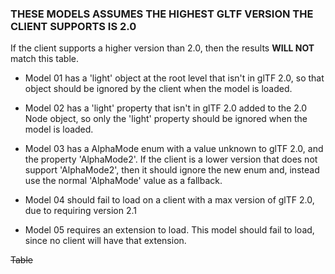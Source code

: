 ### THESE MODELS ASSUMES THE HIGHEST GLTF VERSION THE CLIENT SUPPORTS IS 2.0  
If the client supports a higher version than 2.0, then the results **WILL NOT** match this table.  

- Model 01 has a 'light' object at the root level that isn't in glTF 2.0, so that
object should be ignored by the client when the model is loaded.  

- Model 02 has a 'light' property that isn't in glTF 2.0 added to the 2.0 Node object, so
only the 'light' property should be ignored when the model is loaded.  

- Model 03 has a AlphaMode enum with a value unknown to glTF 2.0, and the property 'AlphaMode2'.
If the client is a lower version that does not support 'AlphaMode2', then it should ignore the
new enum and, instead use the normal 'AlphaMode' value as a fallback.  

- Model 04 should fail to load on a client with a max version of glTF 2.0, due to requiring version 2.1  

- Model 05 requires an extension to load. This model should fail to load, since no client will have that extension.  

~~Table~~ 
